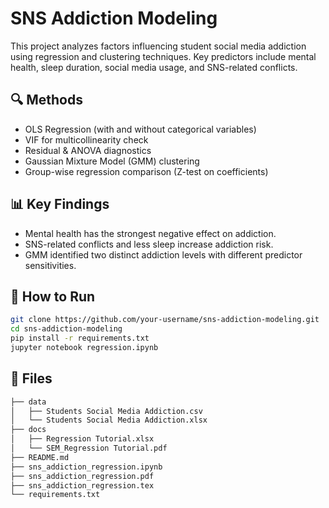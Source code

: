 # SNS Addiction Modeling

This project analyzes factors influencing student social media addiction using regression and clustering techniques. Key predictors include mental health, sleep duration, social media usage, and SNS-related conflicts.


## 🔍 Methods

- OLS Regression (with and without categorical variables)
- VIF for multicollinearity check
- Residual & ANOVA diagnostics
- Gaussian Mixture Model (GMM) clustering
- Group-wise regression comparison (Z-test on coefficients)

## 📊 Key Findings

- Mental health has the strongest negative effect on addiction.
- SNS-related conflicts and less sleep increase addiction risk.
- GMM identified two distinct addiction levels with different predictor sensitivities.

## 🚀 How to Run

```bash
git clone https://github.com/your-username/sns-addiction-modeling.git
cd sns-addiction-modeling
pip install -r requirements.txt
jupyter notebook regression.ipynb
```


## 📁 Files

```bash
├── data
│   ├── Students Social Media Addiction.csv
│   └── Students Social Media Addiction.xlsx
├── docs
│   ├── Regression Tutorial.xlsx
│   └── SEM_Regression Tutorial.pdf
├── README.md
├── sns_addiction_regression.ipynb
├── sns_addiction_regression.pdf
├── sns_addiction_regression.tex
└── requirements.txt
```